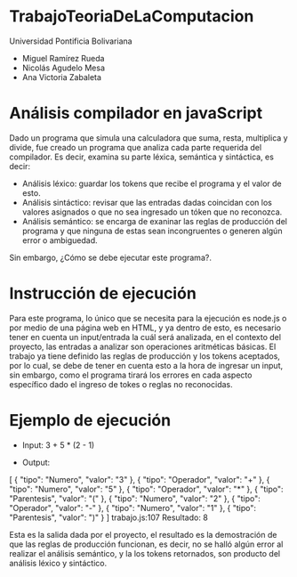 # TrabajoTeoriaDeLaComputacion

Universidad Pontificia Bolivariana

- Miguel Ramírez Rueda
- Nicolás Agudelo Mesa
- Ana Victoria Zabaleta

# Análisis compilador en javaScript

Dado un programa que simula una calculadora que suma, resta, multiplica y divide, fue creado un programa que analiza cada parte requerida del compilador. Es decir, examina su parte léxica, semántica y sintáctica, es decir:
- Análisis léxico: guardar los tokens que recibe el programa y el valor de esto.
- Análisis sintáctico: revisar que las entradas dadas coincidan con los valores asignados o que no sea ingresado un tóken que no reconozca.
- Análisis semántico: se encarga de exaninar las reglas de producción del programa y que ninguna de estas sean incongruentes o generen algún error o ambiguedad.

Sin embargo, ¿Cómo se debe ejecutar este programa?.

# Instrucción de ejecución

Para este programa, lo único que se necesita para la ejecución es node.js o por medio de una página web en HTML, y ya dentro de esto, es necesario tener en cuenta un input/entrada la cuál será analizada, en el contexto del proyecto, las entradas a analizar son operaciones aritméticas básicas. El trabajo ya tiene definido las reglas de producción y los tokens aceptados, por lo cual, se debe de tener en cuenta esto a la hora de ingresar un input, sin embargo, como el programa tirará los errores en cada aspecto específico dado el ingreso de tokes o reglas no reconocidas.

# Ejemplo de ejecución

- Input: 3 + 5 * (2 - 1)

- Output:

[
  {
    "tipo": "Numero",
    "valor": "3"
  },
  {
    "tipo": "Operador",
    "valor": "+"
  },
  {
    "tipo": "Numero",
    "valor": "5"
  },
  {
    "tipo": "Operador",
    "valor": "*"
  },
  {
    "tipo": "Parentesis",
    "valor": "("
  },
  {
    "tipo": "Numero",
    "valor": "2"
  },
  {
    "tipo": "Operador",
    "valor": "-"
  },
  {
    "tipo": "Numero",
    "valor": "1"
  },
  {
    "tipo": "Parentesis",
    "valor": ")"
  }
]
trabajo.js:107 Resultado: 8

Esta es la salida dada por el proyecto, el resultado es la demostración de que las reglas de producción funcionan, es decir, no se halló algún error al realizar el análisis semántico, y la los tokens retornados, son producto del análisis léxico y sintáctico.
